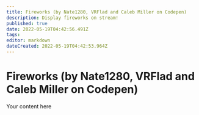 ```yaml
---
title: Fireworks (by Nate1280, VRFlad and Caleb Miller on Codepen)
description: Display fireworks on stream!
published: true
date: 2022-05-19T04:42:56.491Z
tags: 
editor: markdown
dateCreated: 2022-05-19T04:42:53.964Z
---
```


# Fireworks (by Nate1280, VRFlad and Caleb Miller on Codepen)
Your content here